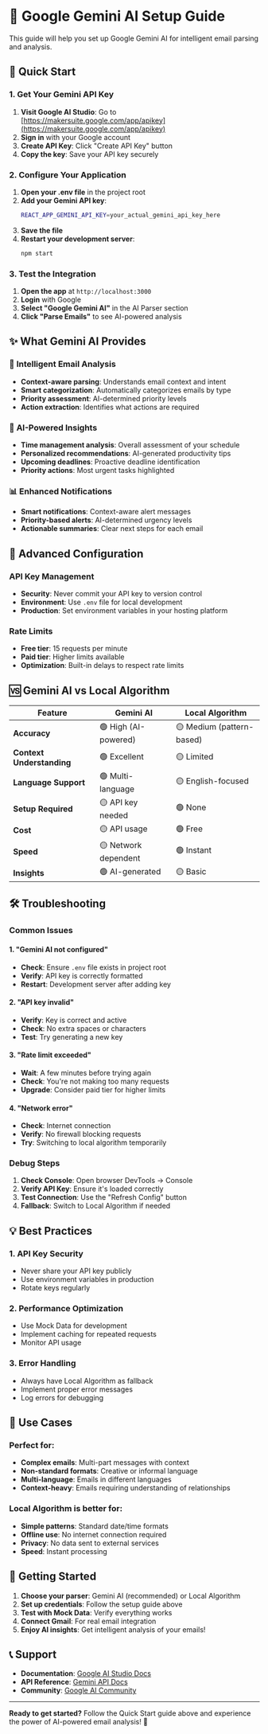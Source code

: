 # 🧠 Google Gemini AI Setup Guide

This guide will help you set up Google Gemini AI for intelligent email parsing and analysis.

## 🚀 Quick Start

### 1. Get Your Gemini API Key

1. **Visit Google AI Studio**: Go to [https://makersuite.google.com/app/apikey](https://makersuite.google.com/app/apikey)
2. **Sign in** with your Google account
3. **Create API Key**: Click "Create API Key" button
4. **Copy the key**: Save your API key securely

### 2. Configure Your Application

1. **Open your .env file** in the project root
2. **Add your Gemini API key**:
   ```bash
   REACT_APP_GEMINI_API_KEY=your_actual_gemini_api_key_here
   ```
3. **Save the file**
4. **Restart your development server**:
   ```bash
   npm start
   ```

### 3. Test the Integration

1. **Open the app** at `http://localhost:3000`
2. **Login** with Google
3. **Select "Google Gemini AI"** in the AI Parser section
4. **Click "Parse Emails"** to see AI-powered analysis

## ✨ What Gemini AI Provides

### 🎯 **Intelligent Email Analysis**
- **Context-aware parsing**: Understands email context and intent
- **Smart categorization**: Automatically categorizes emails by type
- **Priority assessment**: AI-determined priority levels
- **Action extraction**: Identifies what actions are required

### 🧠 **AI-Powered Insights**
- **Time management analysis**: Overall assessment of your schedule
- **Personalized recommendations**: AI-generated productivity tips
- **Upcoming deadlines**: Proactive deadline identification
- **Priority actions**: Most urgent tasks highlighted

### 📊 **Enhanced Notifications**
- **Smart notifications**: Context-aware alert messages
- **Priority-based alerts**: AI-determined urgency levels
- **Actionable summaries**: Clear next steps for each email

## 🔧 Advanced Configuration

### API Key Management
- **Security**: Never commit your API key to version control
- **Environment**: Use `.env` file for local development
- **Production**: Set environment variables in your hosting platform

### Rate Limits
- **Free tier**: 15 requests per minute
- **Paid tier**: Higher limits available
- **Optimization**: Built-in delays to respect rate limits

## 🆚 Gemini AI vs Local Algorithm

| Feature | Gemini AI | Local Algorithm |
|---------|-----------|-----------------|
| **Accuracy** | 🟢 High (AI-powered) | 🟡 Medium (pattern-based) |
| **Context Understanding** | 🟢 Excellent | 🟡 Limited |
| **Language Support** | 🟢 Multi-language | 🟡 English-focused |
| **Setup Required** | 🟡 API key needed | 🟢 None |
| **Cost** | 🟡 API usage | 🟢 Free |
| **Speed** | 🟡 Network dependent | 🟢 Instant |
| **Insights** | 🟢 AI-generated | 🟡 Basic |

## 🛠️ Troubleshooting

### Common Issues

#### 1. **"Gemini AI not configured"**
- **Check**: Ensure `.env` file exists in project root
- **Verify**: API key is correctly formatted
- **Restart**: Development server after adding key

#### 2. **"API key invalid"**
- **Verify**: Key is correct and active
- **Check**: No extra spaces or characters
- **Test**: Try generating a new key

#### 3. **"Rate limit exceeded"**
- **Wait**: A few minutes before trying again
- **Check**: You're not making too many requests
- **Upgrade**: Consider paid tier for higher limits

#### 4. **"Network error"**
- **Check**: Internet connection
- **Verify**: No firewall blocking requests
- **Try**: Switching to local algorithm temporarily

### Debug Steps

1. **Check Console**: Open browser DevTools → Console
2. **Verify API Key**: Ensure it's loaded correctly
3. **Test Connection**: Use the "Refresh Config" button
4. **Fallback**: Switch to Local Algorithm if needed

## 💡 Best Practices

### 1. **API Key Security**
- Never share your API key publicly
- Use environment variables in production
- Rotate keys regularly

### 2. **Performance Optimization**
- Use Mock Data for development
- Implement caching for repeated requests
- Monitor API usage

### 3. **Error Handling**
- Always have Local Algorithm as fallback
- Implement proper error messages
- Log errors for debugging

## 🎯 Use Cases

### **Perfect for:**
- **Complex emails**: Multi-part messages with context
- **Non-standard formats**: Creative or informal language
- **Multi-language**: Emails in different languages
- **Context-heavy**: Emails requiring understanding of relationships

### **Local Algorithm is better for:**
- **Simple patterns**: Standard date/time formats
- **Offline use**: No internet connection required
- **Privacy**: No data sent to external services
- **Speed**: Instant processing

## 🚀 Getting Started

1. **Choose your parser**: Gemini AI (recommended) or Local Algorithm
2. **Set up credentials**: Follow the setup guide above
3. **Test with Mock Data**: Verify everything works
4. **Connect Gmail**: For real email integration
5. **Enjoy AI insights**: Get intelligent analysis of your emails!

## 📞 Support

- **Documentation**: [Google AI Studio Docs](https://ai.google.dev/docs)
- **API Reference**: [Gemini API Docs](https://ai.google.dev/docs/gemini_api_overview)
- **Community**: [Google AI Community](https://discuss.ai.google.dev/)

---

**Ready to get started?** Follow the Quick Start guide above and experience the power of AI-powered email analysis! 🚀
